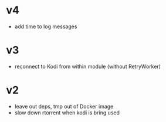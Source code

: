 # v4

* add time to log messages

# v3

* reconnect to Kodi from within module (without RetryWorker)

# v2

* leave out deps, tmp out of Docker image
* slow down rtorrent when kodi is bring used
